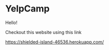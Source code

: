 # YelpCamp
Hello!

Checkout this website using this link

https://shielded-island-46536.herokuapp.com/
